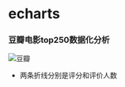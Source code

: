 # echarts
### 豆瓣电影top250数据化分析
![豆瓣](https://github.com/HFM1/echarts/blob/master/douban.gif '豆瓣')

- 两条折线分别是评分和评价人数
